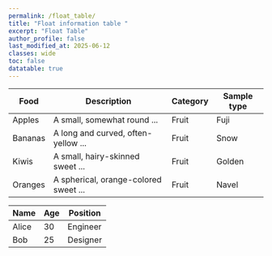 ```yaml
---
permalink: /float_table/
title: "Float information table "
excerpt: "Float Table"
author_profile: false
last_modified_at: 2025-06-12
classes: wide
toc: false
datatable: true
---
```


<div class="datatable-begin"></div>

Food    | Description                           | Category | Sample type
------- | ------------------------------------- | -------- | -----------
Apples  | A small, somewhat round ...           | Fruit    | Fuji
Bananas | A long and curved, often-yellow ...   | Fruit    | Snow
Kiwis   | A small, hairy-skinned sweet ...      | Fruit    | Golden
Oranges | A spherical, orange-colored sweet ... | Fruit    | Navel

<div class="datatable-end"></div>

<table id="my-table">
  <thead>
    <tr>
      <th>Name</th>
      <th>Age</th>
      <th>Position</th>
    </tr>
  </thead>
  <tbody>
    <tr>
      <td>Alice</td>
      <td>30</td>
      <td>Engineer</td>
    </tr>
    <tr>
      <td>Bob</td>
      <td>25</td>
      <td>Designer</td>
    </tr>
  </tbody>
</table>


<script>
  $(document).ready(function() {
    $('#my-table').DataTable();
  });
</script>
